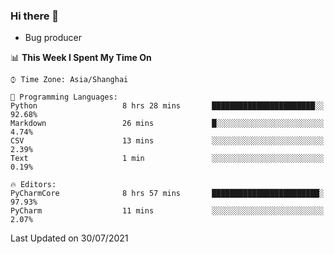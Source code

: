 ### Hi there 👋
* Bug producer
<!--START_SECTION:waka-->
📊 **This Week I Spent My Time On** 

```text
⌚︎ Time Zone: Asia/Shanghai

💬 Programming Languages: 
Python                   8 hrs 28 mins       ███████████████████████░░   92.68% 
Markdown                 26 mins             █░░░░░░░░░░░░░░░░░░░░░░░░   4.74% 
CSV                      13 mins             ░░░░░░░░░░░░░░░░░░░░░░░░░   2.39% 
Text                     1 min               ░░░░░░░░░░░░░░░░░░░░░░░░░   0.19%

🔥 Editors: 
PyCharmCore              8 hrs 57 mins       ████████████████████████░   97.93% 
PyCharm                  11 mins             ░░░░░░░░░░░░░░░░░░░░░░░░░   2.07%

```


 Last Updated on 30/07/2021
<!--END_SECTION:waka-->
